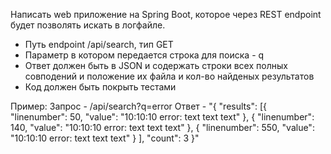 Написать web приложение на Spring Boot, котороe через REST endpoint будет позволять искать в логфайле.

* Путь endpoint /api/search, тип GET
* Параметр в котором передается строка для поиска - q
* Ответ должен быть в JSON и содержать строки всех полных совподений и положение их файла и кол-во найденых результатов
* Код должен быть покрыть тестами

Пример:
Запрос - /api/search?q=error
Ответ - "{
	"results": [{
			"linenumber": 50,
			"value": "10:10:10 error: text text text"
		},
		{
			"linenumber": 140,
			"value": "10:10:10 error: text text text"
		},
		{
			"linenumber": 550,
			"value": "10:10:10 error: text text text"
		}
	],
	"count": 3
}"
